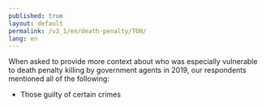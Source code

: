 ```yaml
---
published: true
layout: default
permalink: /v3_1/en/death-penalty/TON/
lang: en
---
```

When asked to provide more context about who was especially vulnerable to death penalty killing by government agents in 2019, our respondents mentioned all of the following: 
- Those guilty of certain crimes
